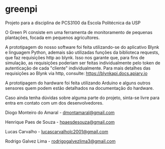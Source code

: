 # greenpi
Projeto para a disciplina de PCS3100 da Escola Politécnica da USP

O Green Pi consiste em uma ferramenta de monitoramento de pequenas plantações, focada em pequenos agricultores.

A prototipagem do nosso software foi feita utilizando-se do aplicativo Blynk e linguagem Python, ademais são utilizadas funções da biblioteca requests, que faz 
requisições http ao blynk. Isso nos garante que, para fins de simulação, as requisições poderiam ser feitas individualmente pelo token de autenticação de cada 
"cliente" individualmente. Para mais detalhes das requisições ao Blynk via http, consulte: https://blynkapi.docs.apiary.io

A  prototipagem do hardware foi feita utilizando Arduino e alguns outros sensores quem podem estão detalhados na documentação do hardware.

Caso ainda tenha dúvidas sobre alguma parte do projeto, sinta-se livre para entra em contato com um dos desenvolvedores.

Diogo Monteiro do Amaral - dmontamaral@gmail.com

Henrique Paes de Souza - hpaesdesouza@gmail.com

Lucas Carvalho - lucascarvalholc2001@gmail.com

Rodrigo Galvez Lima - rodrigogalvezlima3@gmail.com


